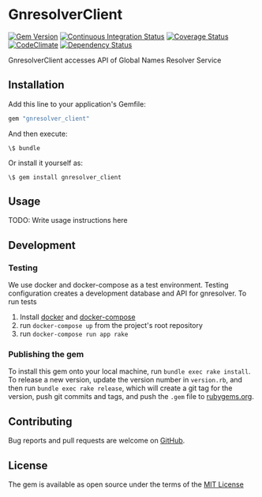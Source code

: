 # GnresolverClient

[![Gem Version][gem_badge]][gem_link]
[![Continuous Integration Status][ci_badge]][ci_link]
[![Coverage Status][cov_badge]][cov_link]
[![CodeClimate][code_badge]][code_link]
[![Dependency Status][dep_badge]][dep_link]

GnresolverClient accesses API of Global Names Resolver Service

## Installation

Add this line to your application's Gemfile:

```ruby
gem "gnresolver_client"
```

And then execute:

    \$ bundle

Or install it yourself as:

    \$ gem install gnresolver_client

## Usage

TODO: Write usage instructions here

## Development

### Testing

We use docker and docker-compose as a test environment. Testing configuration
creates a development database and API for gnresolver. To run tests

1. Install [docker] and [docker-compose]
1. run ``docker-compose up`` from the project's root repository
1. run ``docker-compose run app rake``

### Publishing the gem

To install this gem onto your local machine, run `bundle exec rake install`. To
release a new version, update the version number in `version.rb`, and then run
`bundle exec rake release`, which will create a git tag for the version, push
git commits and tags, and push the `.gem` file to
[rubygems.org].

## Contributing

Bug reports and pull requests are welcome on [GitHub][github-repo].

## License

The gem is available as open source under the terms of the
[MIT License][license]

[gem_badge]: https://badge.fury.io/rb/gnresolver_client.svg
[gem_link]: http://badge.fury.io/rb/gnresolver_client
[ci_badge]: https://secure.travis-ci.org/GlobalNamesArchitecture/gnresolver_client.svg
[ci_link]: http://travis-ci.org/GlobalNamesArchitecture/gnresolver_client
[cov_badge]: https://coveralls.io/repos/GlobalNamesArchitecture/gnresolver_client/badge.svg?branch=master
[cov_link]: https://coveralls.io/r/GlobalNamesArchitecture/gnresolver_client?branch=master
[code_badge]: https://codeclimate.com/github/GlobalNamesArchitecture/gnresolver_client/badges/gpa.svg
[code_link]: https://codeclimate.com/github/GlobalNamesArchitecture/gnresolver_client
[dep_badge]: https://gemnasium.com/GlobalNamesArchitecture/gnresolver_client.png
[dep_link]: https://gemnasium.com/GlobalNamesArchitecture/gnresolver_client
[github-repo]: https://github.com/GlobalNamesArchitecture/gnresolver_client
[license]: https://github.com/GlobalNamesArchitecture/gnresolver_client/blob/master/LICENSE
[rubygems.org]: https://rubygems.org
[docker]: https://docs.docker.com/engine/installation/
[docker-compose]: https://docs.docker.com/compose/install/
